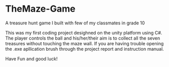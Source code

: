 # TheMaze-Game
A treasure hunt game I built with few of my classmates in grade 10

This was my first coding project desighned on the unity platform using C#.
The player controls the ball and his/her/their aim is to collect all the seven treasures without touching the maze wall.
If you are having trouble opening the .exe apllication brush through the project report and instruction manual.

Have Fun and good luck!
